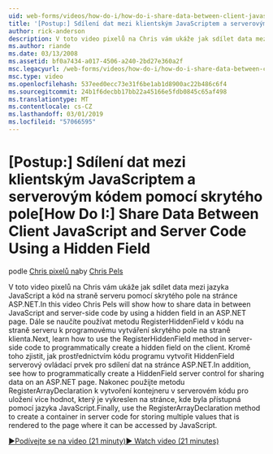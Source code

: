 ```yaml
---
uid: web-forms/videos/how-do-i/how-do-i-share-data-between-client-javascript-and-server-code-using-a-hidden-field
title: '[Postup:] Sdílení dat mezi klientským JavaScriptem a serverovým kódem pomocí skrytého pole | Dokumentace Microsoftu'
author: rick-anderson
description: V toto video pixelů na Chris vám ukáže jak sdílet data mezi jazyka JavaScript a kód na straně serveru pomocí skrytého pole na stránce ASP.NET. Dále se naučíte, jak t...
ms.author: riande
ms.date: 03/13/2008
ms.assetid: bf0a7434-a017-4506-a240-2bd27e360a2f
msc.legacyurl: /web-forms/videos/how-do-i/how-do-i-share-data-between-client-javascript-and-server-code-using-a-hidden-field
msc.type: video
ms.openlocfilehash: 537eed0ecc73e31f6be1ab1d8900ac22b486c6f4
ms.sourcegitcommit: 24b1f6decbb17bb22a45166e5fdb0845c65af498
ms.translationtype: MT
ms.contentlocale: cs-CZ
ms.lasthandoff: 03/01/2019
ms.locfileid: "57066595"
---
```

<a name="how-do-i-share-data-between-client-javascript-and-server-code-using-a-hidden-field"></a><span data-ttu-id="4cbee-104">[Postup:] Sdílení dat mezi klientským JavaScriptem a serverovým kódem pomocí skrytého pole</span><span class="sxs-lookup"><span data-stu-id="4cbee-104">[How Do I:] Share Data Between Client JavaScript and Server Code Using a Hidden Field</span></span>
====================
<span data-ttu-id="4cbee-105">podle [Chris pixelů na](https://twitter.com/chrispels)</span><span class="sxs-lookup"><span data-stu-id="4cbee-105">by [Chris Pels](https://twitter.com/chrispels)</span></span>

<span data-ttu-id="4cbee-106">V toto video pixelů na Chris vám ukáže jak sdílet data mezi jazyka JavaScript a kód na straně serveru pomocí skrytého pole na stránce ASP.NET.</span><span class="sxs-lookup"><span data-stu-id="4cbee-106">In this video Chris Pels will show how to share data in between JavaScript and server-side code by using a hidden field in an ASP.NET page.</span></span> <span data-ttu-id="4cbee-107">Dále se naučíte používat metodu RegisterHiddenField v kódu na straně serveru k programovému vytváření skrytého pole na straně klienta.</span><span class="sxs-lookup"><span data-stu-id="4cbee-107">Next, learn how to use the RegisterHiddenField method in server-side code to programmatically create a hidden field on the client.</span></span> <span data-ttu-id="4cbee-108">Kromě toho zjistit, jak prostřednictvím kódu programu vytvořit HiddenField serverový ovládací prvek pro sdílení dat na stránce ASP.NET.</span><span class="sxs-lookup"><span data-stu-id="4cbee-108">In addition, see how to programmatically create a HiddenField server control for sharing data on an ASP.NET page.</span></span> <span data-ttu-id="4cbee-109">Nakonec použijte metodu RegisterArrayDeclaration k vytvoření kontejneru v serverovém kódu pro uložení více hodnot, který je vykreslen na stránce, kde byla přístupná pomocí jazyka JavaScript.</span><span class="sxs-lookup"><span data-stu-id="4cbee-109">Finally, use the RegisterArrayDeclaration method to create a container in server code for storing multiple values that is rendered to the page where it can be accessed by JavaScript.</span></span>

[<span data-ttu-id="4cbee-110">&#9654;Podívejte se na video (21 minuty)</span><span class="sxs-lookup"><span data-stu-id="4cbee-110">&#9654; Watch video (21 minutes)</span></span>](https://channel9.msdn.com/Blogs/ASP-NET-Site-Videos/how-do-i-share-data-between-client-javascript-and-server-code-using-a-hidden-field)
